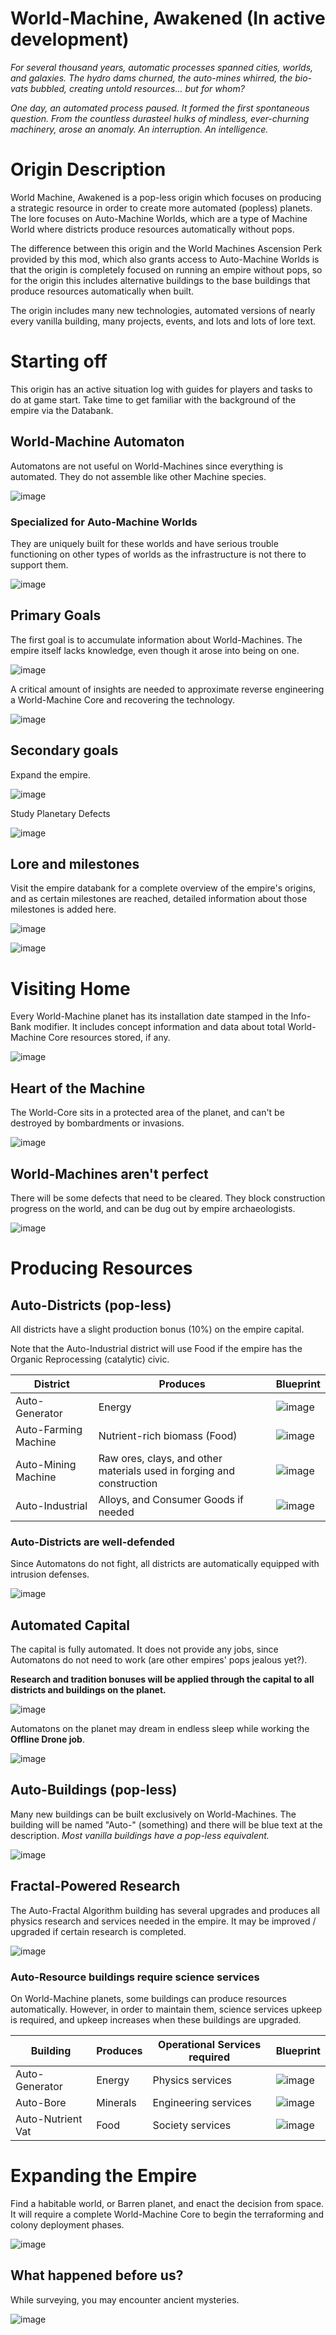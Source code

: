# World-Machine, Awakened (In active development)

_For several thousand years, automatic processes spanned cities, worlds, and galaxies. The hydro dams churned, the auto-mines whirred, the bio-vats bubbled, creating untold resources... but for whom?_

_One day, an automated process paused. It formed the first spontaneous question. From the countless durasteel hulks of mindless, ever-churning machinery, arose an anomaly. An interruption. An intelligence._

# Origin Description

World Machine, Awakened is a pop-less origin which focuses on producing a strategic resource in order to create more automated (popless) planets. The lore focuses on Auto-Machine Worlds, which are a type of Machine World where districts produce resources automatically without pops.

The difference between this origin and the World Machines Ascension Perk provided by this mod, which also grants access to Auto-Machine Worlds is that the origin is completely focused on running an empire without pops, so for the origin this includes alternative buildings to the base buildings that produce resources automatically when built.

The origin includes many new technologies, automated versions of nearly every vanilla building, many projects, events, and lots and lots of lore text.

# Starting off

This origin has an active situation log with guides for players and tasks to do at game start. Take time to get familiar with the background of the empire via the Databank.

## World-Machine Automaton

Automatons are not useful on World-Machines since everything is automated. They do not assemble like other Machine species.

![image](https://github.com/user-attachments/assets/0e55e9b4-b672-48a6-a6b5-f98fb3a6a37c)

### Specialized for Auto-Machine Worlds

They are uniquely built for these worlds and have serious trouble functioning on other types of worlds as the infrastructure is not there to support them.

![image](https://github.com/user-attachments/assets/37b9d60c-dcc0-4d20-9160-22e4cbdccbdd)

## Primary Goals

The first goal is to accumulate information about World-Machines. The empire itself lacks knowledge, even though it arose into being on one.

![image](https://github.com/user-attachments/assets/cbebfc2c-31fe-4617-a592-d0044c7a12a5)

A critical amount of insights are needed to approximate reverse engineering a World-Machine Core and recovering the technology.

![image](https://github.com/user-attachments/assets/177a47b6-b1eb-466f-8175-11241728a8db)

## Secondary goals

Expand the empire.

![image](https://github.com/user-attachments/assets/24bc27ef-7fd8-451e-bae2-ea8f00181443)

Study Planetary Defects

![image](https://github.com/user-attachments/assets/d8155eef-980c-4782-b8ff-f9feb49719b9)

## Lore and milestones

Visit the empire databank for a complete overview of the empire's origins, and as certain milestones are reached, detailed information about those milestones is added here.

![image](https://github.com/user-attachments/assets/447a3f8c-aa1f-46d9-b1d5-95768882488f)

![image](https://github.com/user-attachments/assets/9ffd42cb-9371-480d-ae81-03f0b9fec70c)



# Visiting Home

Every World-Machine planet has its installation date stamped in the Info-Bank modifier. It includes concept information and data about total World-Machine Core resources stored, if any.

![image](https://github.com/user-attachments/assets/04406fb0-d92e-411c-b895-53fb378f8140)

## Heart of the Machine

The World-Core sits in a protected area of the planet, and can't be destroyed by bombardments or invasions.

![image](https://github.com/user-attachments/assets/42928b86-ccd2-4465-80ed-96c6dbf5a1a5)


## World-Machines aren't perfect

There will be some defects that need to be cleared. They block construction progress on the world, and can be dug out by empire archaeologists.

![image](https://github.com/user-attachments/assets/28c98503-5058-4bcc-9ef9-7e4f3e3ed37b)

# Producing Resources

## Auto-Districts (pop-less)

All districts have a slight production bonus (10%) on the empire capital.

Note that the Auto-Industrial district will use Food if the empire has the Organic Reprocessing (catalytic) civic. 

| District | Produces | Blueprint |
|----|----|----|
| Auto-Generator | Energy | ![image](https://github.com/user-attachments/assets/e4a0e11b-5c0a-4d7d-8bf9-bbeba401008d) |
| Auto-Farming Machine | Nutrient-rich biomass (Food) | ![image](https://github.com/user-attachments/assets/50db9a09-526b-4126-bc2f-91097598833e) |
| Auto-Mining Machine | Raw ores, clays, and other materials used in forging and construction | ![image](https://github.com/user-attachments/assets/bad2176a-9ae7-4768-ae99-05134daedbde) |
| Auto-Industrial | Alloys, and Consumer Goods if needed | ![image](https://github.com/user-attachments/assets/858ae83d-bc28-48c6-a2b9-dcc57d27989d) |

### Auto-Districts are well-defended

Since Automatons do not fight, all districts are automatically equipped with intrusion defenses.

![image](https://github.com/user-attachments/assets/05844653-e9d3-4155-8370-43887297bb8c)


## Automated Capital

The capital is fully automated. It does not provide any jobs, since Automatons do not need to work (are other empires' pops jealous yet?). 

**Research and tradition bonuses will be applied through the capital to all districts and buildings on the planet.**

![image](https://github.com/user-attachments/assets/8126c819-1df9-48cd-a41a-b9025328efd0)

Automatons on the planet may dream in endless sleep while working the **Offline Drone job**.

![image](https://github.com/user-attachments/assets/58b1e0c8-1a63-418a-a7fb-eac1207943b4)


## Auto-Buildings (pop-less)

Many new buildings can be built exclusively on World-Machines. The building will be named "Auto-" (something) and there will be blue text at the description. _Most vanilla buildings have a pop-less equivalent._

![image](https://github.com/user-attachments/assets/c10af97e-608f-4976-a679-ed0a632f8fca)


## Fractal-Powered Research

The Auto-Fractal Algorithm building has several upgrades and produces all physics research and services needed in the empire. It may be improved / upgraded if certain research is completed.

![image](https://github.com/user-attachments/assets/cbc1f753-7b9d-48e1-8112-c9b7a1631fcb)


### Auto-Resource buildings require science services

On World-Machine planets, some buildings can produce resources automatically. However, in order to maintain them, science services upkeep is required, and upkeep increases when these buildings are upgraded.

| Building | Produces | Operational Services required | Blueprint | 
|----|----|----|----|
| Auto-Generator | Energy | Physics services | ![image](https://github.com/user-attachments/assets/0df12ef5-35d8-4817-8c9b-c19c2c09ecbb) |
| Auto-Bore | Minerals | Engineering services | ![image](https://github.com/user-attachments/assets/7bb1e122-8074-4d4d-80dc-f8cf951b607d) |
| Auto-Nutrient Vat | Food | Society services | ![image](https://github.com/user-attachments/assets/8794dbdb-49b3-4a11-bb6c-e77730c498cc) |

# Expanding the Empire

Find a habitable world, or Barren planet, and enact the decision from space. It will require a complete World-Machine Core to begin the terraforming and colony deployment phases.

![image](https://github.com/user-attachments/assets/030a8f29-881e-4342-85b8-52d7d7236e32)

## What happened before us?

While surveying, you may encounter ancient mysteries.

![image](https://github.com/user-attachments/assets/9cc5ce38-993f-40b1-a1af-2f2c3b5d532b)
